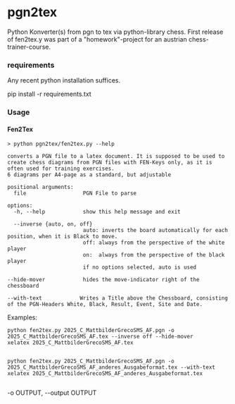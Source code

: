 # pgn2tex
Python Konverter(s) from pgn to tex via python-library chess. First release of fen2tex.y was part of a "homework"-project for an austrian chess-trainer-course.

### requirements
Any recent python installation suffices.

pip install -r requirements.txt

### Usage

#### Fen2Tex 
```
> python pgn2tex/fen2tex.py --help

converts a PGN file to a latex document. It is supposed to be used to create chess diagrams from PGN files with FEN-Keys only, as it is often used for training exercises.
6 diagrams per A4-page as a standard, but adjustable

positional arguments:
  file                  PGN File to parse

options:
  -h, --help            show this help message and exit
  
  --inverse {auto, on, off}
                        auto: inverts the board automatically for each position, when it is Black to move.
                        off: always from the perspective of the white player
                        on:  always from the perspective of the black player
                        if no options selected, auto is used

--hide-mover            hides the move-indicator right of the chessboard

--with-text            Writes a Title above the Chessboard, consisting of the PGN-Headers White, Black, Result, Event, Site and Date.

```
Examples:

```
python fen2tex.py 2025_C_MattbilderGrecoSMS_AF.pgn -o 2025_C_MattbilderGrecoSMS_AF.tex --inverse off --hide-mover
xelatex 2025_C_MattbilderGrecoSMS_AF.tex


python fen2tex.py 2025_C_MattbilderGrecoSMS_AF.pgn -o 2025_C_MattbilderGrecoSMS_AF_anderes_Ausgabeformat.tex --with-text
xelatex 2025_C_MattbilderGrecoSMS_AF_anderes_Ausgabeformat.tex


```


  
  -o OUTPUT, --output OUTPUT
```

